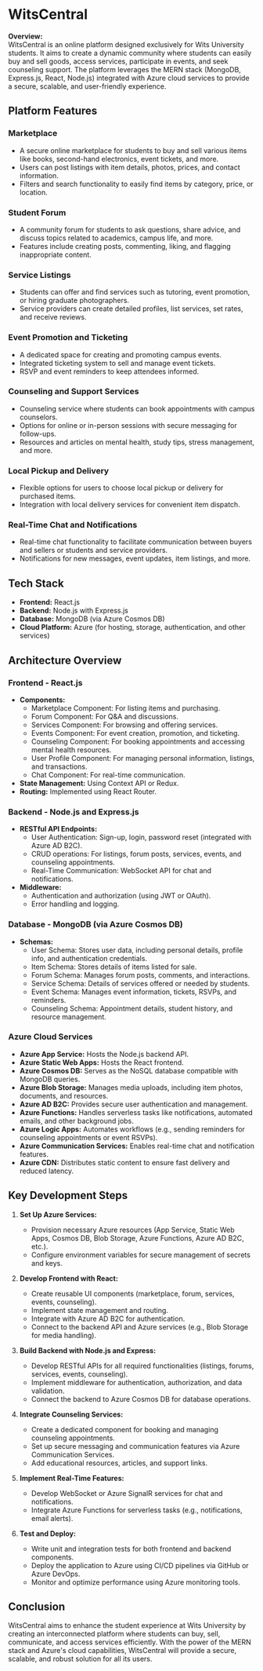 # WitsCentral

**Overview:**  
WitsCentral is an online platform designed exclusively for Wits University students. It aims to create a dynamic community where students can easily buy and sell goods, access services, participate in events, and seek counseling support. The platform leverages the MERN stack (MongoDB, Express.js, React, Node.js) integrated with Azure cloud services to provide a secure, scalable, and user-friendly experience.

## Platform Features

### Marketplace
- A secure online marketplace for students to buy and sell various items like books, second-hand electronics, event tickets, and more.
- Users can post listings with item details, photos, prices, and contact information.
- Filters and search functionality to easily find items by category, price, or location.

### Student Forum
- A community forum for students to ask questions, share advice, and discuss topics related to academics, campus life, and more.
- Features include creating posts, commenting, liking, and flagging inappropriate content.

### Service Listings
- Students can offer and find services such as tutoring, event promotion, or hiring graduate photographers.
- Service providers can create detailed profiles, list services, set rates, and receive reviews.

### Event Promotion and Ticketing
- A dedicated space for creating and promoting campus events.
- Integrated ticketing system to sell and manage event tickets.
- RSVP and event reminders to keep attendees informed.

### Counseling and Support Services
- Counseling service where students can book appointments with campus counselors.
- Options for online or in-person sessions with secure messaging for follow-ups.
- Resources and articles on mental health, study tips, stress management, and more.

### Local Pickup and Delivery
- Flexible options for users to choose local pickup or delivery for purchased items.
- Integration with local delivery services for convenient item dispatch.

### Real-Time Chat and Notifications
- Real-time chat functionality to facilitate communication between buyers and sellers or students and service providers.
- Notifications for new messages, event updates, item listings, and more.

## Tech Stack
- **Frontend:** React.js
- **Backend:** Node.js with Express.js
- **Database:** MongoDB (via Azure Cosmos DB)
- **Cloud Platform:** Azure (for hosting, storage, authentication, and other services)

## Architecture Overview

### Frontend - React.js
- **Components:**
  - Marketplace Component: For listing items and purchasing.
  - Forum Component: For Q&A and discussions.
  - Services Component: For browsing and offering services.
  - Events Component: For event creation, promotion, and ticketing.
  - Counseling Component: For booking appointments and accessing mental health resources.
  - User Profile Component: For managing personal information, listings, and transactions.
  - Chat Component: For real-time communication.
- **State Management:** Using Context API or Redux.
- **Routing:** Implemented using React Router.

### Backend - Node.js and Express.js
- **RESTful API Endpoints:**
  - User Authentication: Sign-up, login, password reset (integrated with Azure AD B2C).
  - CRUD operations: For listings, forum posts, services, events, and counseling appointments.
  - Real-Time Communication: WebSocket API for chat and notifications.
- **Middleware:**
  - Authentication and authorization (using JWT or OAuth).
  - Error handling and logging.

### Database - MongoDB (via Azure Cosmos DB)
- **Schemas:**
  - User Schema: Stores user data, including personal details, profile info, and authentication credentials.
  - Item Schema: Stores details of items listed for sale.
  - Forum Schema: Manages forum posts, comments, and interactions.
  - Service Schema: Details of services offered or needed by students.
  - Event Schema: Manages event information, tickets, RSVPs, and reminders.
  - Counseling Schema: Appointment details, student history, and resource management.

### Azure Cloud Services
- **Azure App Service:** Hosts the Node.js backend API.
- **Azure Static Web Apps:** Hosts the React frontend.
- **Azure Cosmos DB:** Serves as the NoSQL database compatible with MongoDB queries.
- **Azure Blob Storage:** Manages media uploads, including item photos, documents, and resources.
- **Azure AD B2C:** Provides secure user authentication and management.
- **Azure Functions:** Handles serverless tasks like notifications, automated emails, and other background jobs.
- **Azure Logic Apps:** Automates workflows (e.g., sending reminders for counseling appointments or event RSVPs).
- **Azure Communication Services:** Enables real-time chat and notification features.
- **Azure CDN:** Distributes static content to ensure fast delivery and reduced latency.

## Key Development Steps

1. **Set Up Azure Services:**
   - Provision necessary Azure resources (App Service, Static Web Apps, Cosmos DB, Blob Storage, Azure Functions, Azure AD B2C, etc.).
   - Configure environment variables for secure management of secrets and keys.

2. **Develop Frontend with React:**
   - Create reusable UI components (marketplace, forum, services, events, counseling).
   - Implement state management and routing.
   - Integrate with Azure AD B2C for authentication.
   - Connect to the backend API and Azure services (e.g., Blob Storage for media handling).

3. **Build Backend with Node.js and Express:**
   - Develop RESTful APIs for all required functionalities (listings, forums, services, events, counseling).
   - Implement middleware for authentication, authorization, and data validation.
   - Connect the backend to Azure Cosmos DB for database operations.

4. **Integrate Counseling Services:**
   - Create a dedicated component for booking and managing counseling appointments.
   - Set up secure messaging and communication features via Azure Communication Services.
   - Add educational resources, articles, and support links.

5. **Implement Real-Time Features:**
   - Develop WebSocket or Azure SignalR services for chat and notifications.
   - Integrate Azure Functions for serverless tasks (e.g., notifications, email alerts).

6. **Test and Deploy:**
   - Write unit and integration tests for both frontend and backend components.
   - Deploy the application to Azure using CI/CD pipelines via GitHub or Azure DevOps.
   - Monitor and optimize performance using Azure monitoring tools.

## Conclusion

WitsCentral aims to enhance the student experience at Wits University by creating an interconnected platform where students can buy, sell, communicate, and access services efficiently. With the power of the MERN stack and Azure's cloud capabilities, WitsCentral will provide a secure, scalable, and robust solution for all its users.
